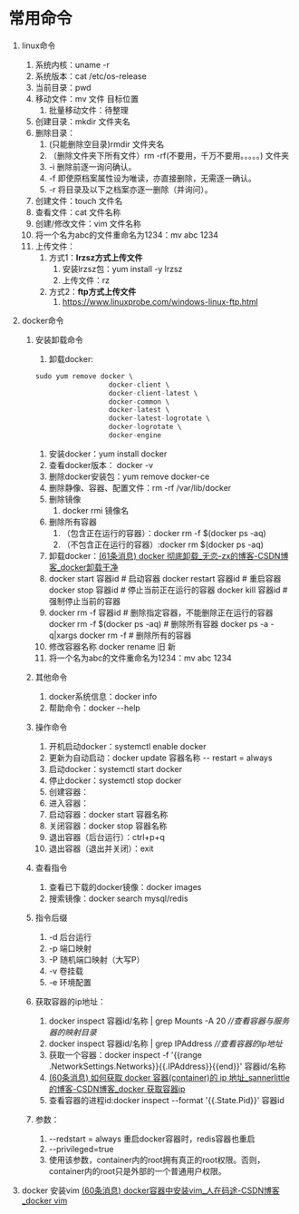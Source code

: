 # 常用命令

1. linux命令

   1. 系统内核：uname -r
   2. 系统版本：cat /etc/os-release
   3. 当前目录：pwd
   4. 移动文件：mv 文件  目标位置
      1. 批量移动文件：待整理
   5. 创建目录：mkdir 文件夹名
   6. 删除目录：
      1. (只能删除空目录)rmdir  文件夹名
      2. （删除文件夹下所有文件）rm -rf(不要用，千万不要用。。。。。) 文件夹
      3. -i 删除前逐一询问确认。
      4. -f 即使原档案属性设为唯读，亦直接删除，无需逐一确认。
      5. -r 将目录及以下之档案亦逐一删除（并询问）。
   7. 创建文件：touch 文件名
   8. 查看文件：cat 文件名称
   9. 创建/修改文件：vim 文件名称
   10. 将一个名为abc的文件重命名为1234：mv abc 1234
   11. 上传文件：
       1. 方式1：**lrzsz方式上传文件**
          1. 安装lrzsz包：yum install -y lrzsz
          2. 上传文件：rz
       2. 方式2：**ftp方式上传文件**
          1. https://www.linuxprobe.com/windows-linux-ftp.html

2. docker命令

   1. 安装卸载命令

      1. 卸载docker:

      ```java
      sudo yum remove docker \
                        docker-client \
                        docker-client-latest \
                        docker-common \
                        docker-latest \
                        docker-latest-logrotate \
                        docker-logrotate \
                        docker-engine
      ```

      1. 安装docker：yum install docker
      2. 查看docker版本： docker -v
      3. 删除docker安装包：yum remove docker-ce
      4. 删除静像、容器、配置文件：rm -rf /var/lib/docker
      5. 删除镜像
         1. docker rmi 镜像名
      6. 删除所有容器
         1. （包含正在运行的容器）：docker rm -f $(docker ps -aq)
         2. （不包含正在运行的容器）:docker rm $(docker ps -aq)
      7. 卸载docker：[(61条消息) docker 彻底卸载_无恋-zx的博客-CSDN博客_docker卸载干净](https://blog.csdn.net/qq_29726869/article/details/113353315)
      8. docker start 容器id           # 启动容器
         docker restart 容器id         # 重启容器
         docker stop 容器id            # 停止当前正在运行的容器
         docker kill 容器id            # 强制停止当前的容器
      9. docker rm -f 容器id                       # 删除指定容器，不能删除正在运行的容器
         docker rm -f $(docker ps -aq)       # 删除所有容器
         docker ps -a -q|xargs docker rm -f  # 删除所有的容器
      10. 修改容器名称  docker rename 旧 新
      11. 将一个名为abc的文件重命名为1234：mv abc 1234

   2. 其他命令

      1. docker系统信息：docker info 
      2. 帮助命令：docker --help

   3. 操作命令

      1. 开机启动docker：systemctl  enable docker
      2. 更新为自动启动：docker update 容器名称 -- restart = always
      3. 启动docker：systemctl start docker
      4. 停止docker：systemctl stop docker
      5. 创建容器：
      6. 进入容器：
      7. 启动容器：docker start 容器名称
      8. 关闭容器：docker stop 容器名称
      9. 退出容器（后台运行）：ctrl+p+q
      10. 退出容器（退出并关闭）：exit

   4. 查看指令

      1. 查看已下载的docker镜像：docker images
      2. 搜索镜像：docker search mysql/redis

   5. 指令后缀

      1. -d 后台运行
      2. -p 端口映射
      3. -P  随机端口映射（大写P）
      4. -v 卷挂载
      5. -e 环境配置

   6. 获取容器的ip地址：

      1. docker inspect 容器id/名称 | grep Mounts -A 20 *//查看容器与服务器的映射目录*
      2. docker inspect 容器id/名称 | grep IPAddress *//查看容器的ip地址*
      3. 获取一个容器：docker inspect -f '{{range .NetworkSettings.Networks}}{{.IPAddress}}{{end}}' 容器id/名称
      4. [(60条消息) 如何获取 docker 容器(container)的 ip 地址_sannerlittle的博客-CSDN博客_docker 获取容器ip](https://blog.csdn.net/sannerlittle/article/details/77063800)
      5. 查看容器的进程id:docker inspect --format '{{.State.Pid}}' 容器id

   7. 参数：

      1. --redstart = always  重启docker容器时，redis容器也重启
      2. --privileged=true   
      3. 使用该参数，container内的root拥有真正的root权限。否则，container内的root只是外部的一个普通用户权限。

3. docker 安装vim [(60条消息) docker容器中安装vim_人在码途-CSDN博客_docker vim](https://blog.csdn.net/huangjinao/article/details/101099081)

